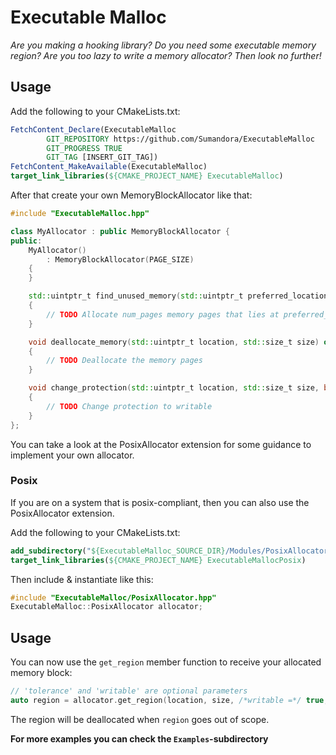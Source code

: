 # Executable Malloc

*Are you making a hooking library? Do you need some executable memory region? Are you too lazy to write a memory
allocator? Then look no further!*

## Usage

Add the following to your CMakeLists.txt:

```cmake
FetchContent_Declare(ExecutableMalloc
        GIT_REPOSITORY https://github.com/Sumandora/ExecutableMalloc
        GIT_PROGRESS TRUE
        GIT_TAG [INSERT_GIT_TAG])
FetchContent_MakeAvailable(ExecutableMalloc)
target_link_libraries(${CMAKE_PROJECT_NAME} ExecutableMalloc)
```

After that create your own MemoryBlockAllocator like that:

```c++
#include "ExecutableMalloc.hpp"

class MyAllocator : public MemoryBlockAllocator {
public:
	MyAllocator()
		: MemoryBlockAllocator(PAGE_SIZE)
	{
	}

	std::uintptr_t find_unused_memory(std::uintptr_t preferred_location, std::size_t tolerance, std::size_t num_pages, bool writable) override
	{
		// TODO Allocate num_pages memory pages that lies at preferred_location +/- tolerance
	}

	void deallocate_memory(std::uintptr_t location, std::size_t size) override
	{
		// TODO Deallocate the memory pages
	}

	void change_protection(std::uintptr_t location, std::size_t size, bool new_writable) override
	{
		// TODO Change protection to writable
	}
};
```

You can take a look at the PosixAllocator extension for some guidance to implement your own allocator.

### Posix

If you are on a system that is posix-compliant, then you can also use the PosixAllocator extension.

Add the following to your CMakeLists.txt:

```cmake
add_subdirectory("${ExecutableMalloc_SOURCE_DIR}/Modules/PosixAllocator")
target_link_libraries(${CMAKE_PROJECT_NAME} ExecutableMallocPosix)
```

Then include & instantiate like this:

```c++
#include "ExecutableMalloc/PosixAllocator.hpp"
ExecutableMalloc::PosixAllocator allocator;
```

## Usage

You can now use the `get_region` member function to receive your allocated memory block:

```c++
// 'tolerance' and 'writable' are optional parameters
auto region = allocator.get_region(location, size, /*writable =*/ true, /*tolerance =*/ INT32_MAX);
```

The region will be deallocated when `region` goes out of scope.

**For more examples you can check the `Examples`-subdirectory**
